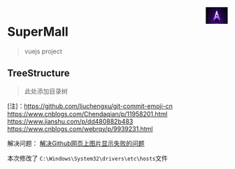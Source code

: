 <img align="right" src="public/logo.png" width="50">

# SuperMall
> vuejs project 

## TreeStructure
> 此处添加目录树


[注]：<https://github.com/liuchengxu/git-commit-emoji-cn>
<https://www.cnblogs.com/Chendaqian/p/11958201.html>
<https://www.jianshu.com/p/dd480882b483>
<https://www.cnblogs.com/webrqy/p/9939231.html>

解决问题：
[解决Github网页上图片显示失败的问题](https://blog.csdn.net/qq_38232598/article/details/91346392)

本次修改了 `C:\Windows\System32\drivers\etc\hosts`文件